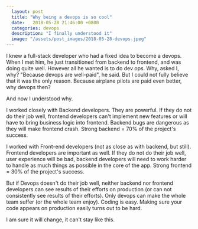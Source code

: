 ```yaml
---
  layout: post
  title: "Why being a devops is so cool"
  date:   2018-05-28 21:46:00 +0800
  categories: devops
  description: "I finally understood it"
  image: "/assets/post_images/2018-05-28-devops.jpeg"
---
```


I knew a full-stack developer who had a fixed idea to become a devops. When I met him, he just transitioned from backend to frontend, and was doing quite well. However all he wanted is to do dev ops. Why, asked I, why? "Because devops are well-paid", he said. But I could not fully believe that it was the only reason. Because airplane pilots are paid even better, why devops then?

And now I understood why.

I worked closely with Backend developers. They are powerful. If they do not do their job well, frontend developers can't implement new features or will have to bring business logic into frontend. Backend bugs are dangerous as they will make frontend crash. Strong backend = 70% of the project's success.

I worked with Front-end developers (not as close as with backend, but still). Frontend developers are important as well. If they do not do their job well, user experience will be bad, backend developers will need to work harder to handle as much things as possible in the core of the app. Strong frontend = 30% of the project's success.

But if Devops doesn't do their job well, neither backend nor frontend developers can see results of their efforts on production (or can not consistently see results of their efforts). Only devops can make the whole team suffer (or the whole team enjoy). Coding is easy. Making sure your code appears on production easily turns out to be hard.

I am sure it will change, it can't stay like this.
